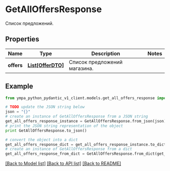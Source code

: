 # GetAllOffersResponse

Список предложений.

## Properties
Name | Type | Description | Notes
------------ | ------------- | ------------- | -------------
**offers** | [**List[OfferDTO]**](OfferDTO.md) | Список предложений магазина. | 

## Example

```python
from ympa_python_pydantic_v1_client.models.get_all_offers_response import GetAllOffersResponse

# TODO update the JSON string below
json = "{}"
# create an instance of GetAllOffersResponse from a JSON string
get_all_offers_response_instance = GetAllOffersResponse.from_json(json)
# print the JSON string representation of the object
print GetAllOffersResponse.to_json()

# convert the object into a dict
get_all_offers_response_dict = get_all_offers_response_instance.to_dict()
# create an instance of GetAllOffersResponse from a dict
get_all_offers_response_from_dict = GetAllOffersResponse.from_dict(get_all_offers_response_dict)
```
[[Back to Model list]](../README.md#documentation-for-models) [[Back to API list]](../README.md#documentation-for-api-endpoints) [[Back to README]](../README.md)


